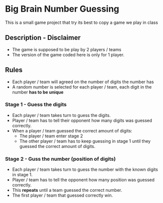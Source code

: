 # Big Brain Number Guessing

This is a small game project that try its best to copy a game we play in class

## Description - Disclaimer
- The game is supposed to be play by 2 players / teams
- The version of the game coded here is only for 1 player.

## Rules
- Each player / team will agreed on the number of digits the number has
- A random number is selected for each player / team, each digit in the number **has to be unique**

### Stage 1 - Guess the digits

- Each player / team takes turn to guess the digits.
- Player / team has to tell their opponent how many digits was guessed correctly.
- When a player / team guessed the correct amount of digits:
    - The player / team enter stage 2
    - The other player / team has to keep guessing in stage 1 until they guessed the correct amount of digits.

### Stage 2 - Guss the number (position of digits)

- Each player / team takes turn to guess the number with the known digits in stage 1.
- Player / team has to tell the opponent how many position was guessed correctly.
- This **repeats** until a team guessed the correct number.
- The first player / team that guessed correctly win.

